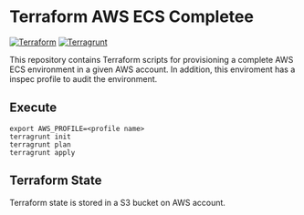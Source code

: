 Terraform AWS ECS Completee
===

[![Terraform](https://img.shields.io/badge/terraform-v0.11.14-brightgreen)](http://terraform.io)
[![Terragrunt](https://img.shields.io/badge/terragrunt-v0.18.0-brightgreen)](https://github.com/gruntwork-io/terragrunt)

This repository contains Terraform scripts for provisioning a complete AWS ECS environment in a given AWS account.  In addition, this enviroment has a inspec profile to audit the environment.

Execute
---

```
export AWS_PROFILE=<profile name>
terragrunt init
terragrunt plan
terragrunt apply
```

Terraform State
---

Terraform state is stored in a S3 bucket on AWS account.



